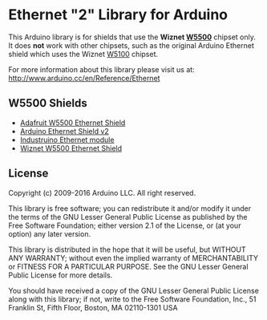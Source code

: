 # Ethernet "2" Library for Arduino

This Arduino library is for shields that use the **Wiznet [W5500]** chipset only. It does **not** work with other chipsets, such as the original Arduino Ethernet shield which uses the Wiznet [W5100] chipset.

For more information about this library please visit us at: http://www.arduino.cc/en/Reference/Ethernet

## W5500 Shields

* [Adafruit W5500 Ethernet Shield](https://www.adafruit.com/products/2971)
* [Arduino Ethernet Shield v2](https://www.arduino.cc/en/Main/ArduinoEthernetShieldV2)
* [Industruino Ethernet module](https://industruino.com/shop/product/ethernet-expansion-module-10)
* [Wiznet W5500 Ethernet Shield](http://www.wiznet.co.kr/product-item/w5500-ethernet-shield/)

## License

Copyright (c) 2009-2016 Arduino LLC. All right reserved.

This library is free software; you can redistribute it and/or modify it under the terms of the GNU Lesser General Public License as published by the Free Software Foundation; either version 2.1 of the License, or (at your option) any later version.

This library is distributed in the hope that it will be useful, but WITHOUT ANY WARRANTY; without even the implied warranty of MERCHANTABILITY or FITNESS FOR A PARTICULAR PURPOSE. See the GNU Lesser General Public License for more details.

You should have received a copy of the GNU Lesser General Public License along with this library; if not, write to the Free Software Foundation, Inc., 51 Franklin St, Fifth Floor, Boston, MA 02110-1301 USA

[w5100]: http://www.wiznet.co.kr/product-item/w5100/
[w5500]: http://www.wiznet.co.kr/product-item/w5500/
